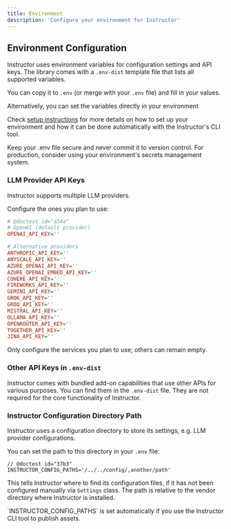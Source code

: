 ```yaml
---
title: Environment
description: 'Configure your environment for Instructor'
---
```


## Environment Configuration

Instructor uses environment variables for configuration settings and API keys. The library comes with
a `.env-dist` template file that lists all supported variables.

You can copy it to `.env` (or merge with your `.env` file) and fill in your values.

Alternatively, you can set the variables directly in your environment

Check [setup instructions](/setup) for more details on how to set up your environment and how it can
be done automatically with the Instructor's CLI tool.

<Warning>
    Keep your .env file secure and never commit it to version control.
    For production, consider using your environment's secrets management system.
</Warning>


### LLM Provider API Keys

Instructor supports multiple LLM providers.

Configure the ones you plan to use:

```ini
# @doctest id="a54a"
# OpenAI (default provider)
OPENAI_API_KEY=''

# Alternative providers
ANTHROPIC_API_KEY=''
ANYSCALE_API_KEY=''
AZURE_OPENAI_API_KEY=''
AZURE_OPENAI_EMBED_API_KEY=''
COHERE_API_KEY=''
FIREWORKS_API_KEY=''
GEMINI_API_KEY=''
GROK_API_KEY=''
GROQ_API_KEY=''
MISTRAL_API_KEY=''
OLLAMA_API_KEY=''
OPENROUTER_API_KEY=''
TOGETHER_API_KEY=''
JINA_API_KEY=''
```

Only configure the services you plan to use; others can remain empty.

### Other API Keys in `.env-dist`

Instructor comes with bundled add-on capabilities that use other APIs for various purposes.
You can find them in the `.env-dist` file. They are not required for the core functionality of Instructor.


### Instructor Configuration Directory Path

Instructor uses a configuration directory to store its settings, e.g. LLM provider configurations.

You can set the path to this directory in your `.env` file:
```
// @doctest id="37b3"
INSTRUCTOR_CONFIG_PATHS='/../../config/,another/path'
```

This tells Instructor where to find its configuration files, if it has not been configured manually
via `Settings` class. The path is relative to the vendor directory where Instructor is installed.

<Note>
    `INSTRUCTOR_CONFIG_PATHS` is set automatically if you use the Instructor CLI tool to publish assets.
</Note>